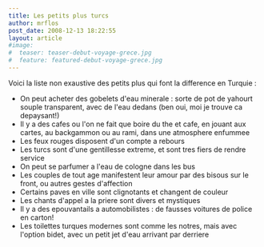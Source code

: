 ```yaml
---
title: Les petits plus turcs
author: mrflos
post_date: 2008-12-13 18:22:55
layout: article
#image:
#  teaser: teaser-debut-voyage-grece.jpg
#  feature: featured-debut-voyage-grece.jpg
---
```

Voici la liste non exaustive des petits plus qui font la difference en Turquie :
<ul>
	<li>On peut acheter des gobelets d'eau minerale : sorte de pot de yahourt souple transparent, avec de l'eau dedans (ben oui, moi je trouve ca depaysant!)</li>
	<li>Il y a des cafes ou l'on ne fait que boire du the et cafe, en jouant aux cartes, au backgammon ou au rami, dans une atmosphere enfummee</li>
	<li>Les feux rouges disposent d'un compte a rebours</li>
	<li>Les turcs sont d'une gentillesse extreme, et sont tres fiers de rendre service</li>
	<li>On peut se parfumer a l'eau de cologne dans les bus</li>
	<li>Les couples de tout age manifestent leur amour par des bisous sur le front, ou autres gestes d'affection</li>
	<li>Certains paves en ville sont clignotants et changent de couleur</li>
	<li>Les chants d'appel a la priere sont divers et mystiques</li>
	<li>Il y a des epouvantails a automobilistes : de fausses voitures de police en carton!</li>
	<li>Les toilettes turques modernes sont comme les notres, mais avec l'option bidet, avec un petit jet d'eau arrivant par derriere</li>
</ul>
